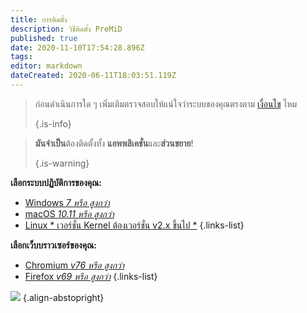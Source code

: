 ```yaml
---
title: การติดตั้ง
description: วิธีติดตั้ง PreMiD
published: true
date: 2020-11-10T17:54:28.896Z
tags:
editor: markdown
dateCreated: 2020-06-11T18:03:51.119Z
---
```


> ก่อนดำเนินการใด ๆ เพิ่มเติมตรวจสอบให้แน่ใจว่าระบบของคุณตรงตาม [เงื่อนไข](/install/requirements) ไหม 
> 
> {.is-info}

> **มันจำเป็น**ต้องติดตั้งทั้ง **แอพพลิเคชั่น**และ**ส่วนขยาย**! 
> 
> {.is-warning}

**เลือกระบบปฏิบัติการของคุณ:**
- [Windows *7 หรือ สูงกว่า*](/install/windows)
- [macOS *10.11 หรือ สูงกว่า*](/install/macos)
- [Linux * เวอร์ชั่น Kernel ต้องเวอร์ชั่น v2.x ขึ้นไป *](/install/linux)
{.links-list}

**เลือกเว็บบราวเซอร์ของคุณ:**
- [Chromium *v76 หรือ สูงกว่า*](/install/chromium)
- [Firefox *v69 หรือ สูงกว่า*](/install/firefox)
{.links-list}

![](https://a.icons8.com/ajlQdsfa/FZhYWV/svg.svg) {.align-abstopright}